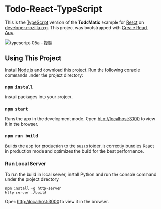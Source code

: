 # Todo-React-TypeScript

This is the [TypeScript](https://www.typescriptlang.org/) version of the **TodoMatic** example for [React](https://reactjs.org/) on [developer.mozilla.org](https://developer.mozilla.org/en-US/docs/Learn/Tools_and_testing/Client-side_JavaScript_frameworks/React_getting_started). This project was bootstrapped with [Create React App](https://github.com/facebook/create-react-app).

![typescript-05a - 複製](https://user-images.githubusercontent.com/44191076/142338371-3e10b3c5-d68d-41b8-836a-0b15471e2fa7.png)

## Using This Project

Install [Node.js](https://nodejs.org/en/download/) and download this project. Run the following console commands under the project directory:

### `npm install`

Install packages into your project.

### `npm start`

Runs the app in the development mode. Open [http://localhost:3000](http://localhost:3000) to view it in the browser.

### `npm run build`

Builds the app for production to the `build` folder. It correctly bundles React in production mode and optimizes the build for the best performance.

### Run Local Server

To run the build in local server, install Python and run the console command under the project directory:

```
npm install -g http-server
http-server ./build
```

Open [http://localhost:3000](http://localhost:3000) to view it in the browser.
